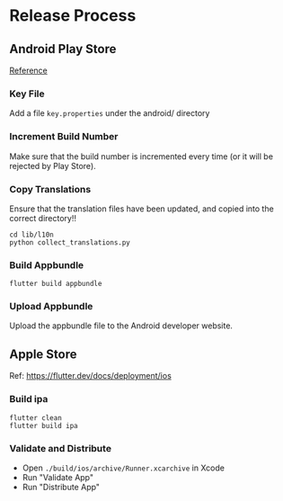 # Release Process

## Android Play Store

[Reference](https://flutter.dev/docs/deployment/android#signing-the-app)

### Key File

Add a file `key.properties` under the android/ directory

### Increment Build Number

Make sure that the build number is incremented every time (or it will be rejected by Play Store).

### Copy Translations

Ensure that the translation files have been updated, and copied into the correct directory!!

```
cd lib/l10n
python collect_translations.py
```

### Build Appbundle

`flutter build appbundle`

### Upload Appbundle

Upload the appbundle file to the Android developer website.

## Apple Store

Ref: https://flutter.dev/docs/deployment/ios

### Build ipa

```
flutter clean
flutter build ipa
```

### Validate and Distribute

- Open `./build/ios/archive/Runner.xcarchive` in Xcode
- Run "Validate App"
- Run "Distribute App"